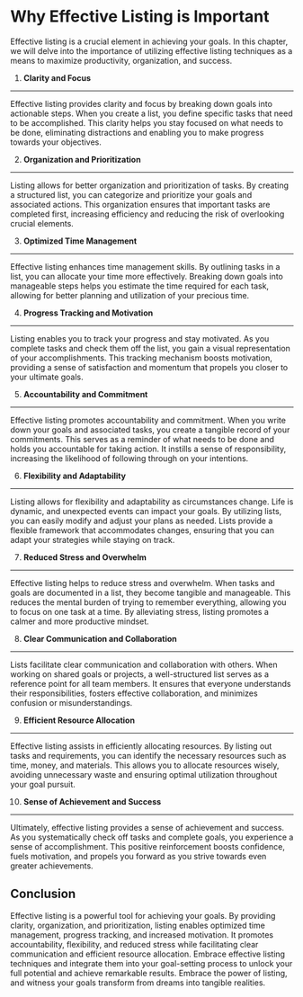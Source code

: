 Why Effective Listing is Important
=============================================

Effective listing is a crucial element in achieving your goals. In this chapter, we will delve into the importance of utilizing effective listing techniques as a means to maximize productivity, organization, and success.

1. **Clarity and Focus**
------------------------

Effective listing provides clarity and focus by breaking down goals into actionable steps. When you create a list, you define specific tasks that need to be accomplished. This clarity helps you stay focused on what needs to be done, eliminating distractions and enabling you to make progress towards your objectives.

2. **Organization and Prioritization**
--------------------------------------

Listing allows for better organization and prioritization of tasks. By creating a structured list, you can categorize and prioritize your goals and associated actions. This organization ensures that important tasks are completed first, increasing efficiency and reducing the risk of overlooking crucial elements.

3. **Optimized Time Management**
--------------------------------

Effective listing enhances time management skills. By outlining tasks in a list, you can allocate your time more effectively. Breaking down goals into manageable steps helps you estimate the time required for each task, allowing for better planning and utilization of your precious time.

4. **Progress Tracking and Motivation**
---------------------------------------

Listing enables you to track your progress and stay motivated. As you complete tasks and check them off the list, you gain a visual representation of your accomplishments. This tracking mechanism boosts motivation, providing a sense of satisfaction and momentum that propels you closer to your ultimate goals.

5. **Accountability and Commitment**
------------------------------------

Effective listing promotes accountability and commitment. When you write down your goals and associated tasks, you create a tangible record of your commitments. This serves as a reminder of what needs to be done and holds you accountable for taking action. It instills a sense of responsibility, increasing the likelihood of following through on your intentions.

6. **Flexibility and Adaptability**
-----------------------------------

Listing allows for flexibility and adaptability as circumstances change. Life is dynamic, and unexpected events can impact your goals. By utilizing lists, you can easily modify and adjust your plans as needed. Lists provide a flexible framework that accommodates changes, ensuring that you can adapt your strategies while staying on track.

7. **Reduced Stress and Overwhelm**
-----------------------------------

Effective listing helps to reduce stress and overwhelm. When tasks and goals are documented in a list, they become tangible and manageable. This reduces the mental burden of trying to remember everything, allowing you to focus on one task at a time. By alleviating stress, listing promotes a calmer and more productive mindset.

8. **Clear Communication and Collaboration**
--------------------------------------------

Lists facilitate clear communication and collaboration with others. When working on shared goals or projects, a well-structured list serves as a reference point for all team members. It ensures that everyone understands their responsibilities, fosters effective collaboration, and minimizes confusion or misunderstandings.

9. **Efficient Resource Allocation**
------------------------------------

Effective listing assists in efficiently allocating resources. By listing out tasks and requirements, you can identify the necessary resources such as time, money, and materials. This allows you to allocate resources wisely, avoiding unnecessary waste and ensuring optimal utilization throughout your goal pursuit.

10. **Sense of Achievement and Success**
----------------------------------------

Ultimately, effective listing provides a sense of achievement and success. As you systematically check off tasks and complete goals, you experience a sense of accomplishment. This positive reinforcement boosts confidence, fuels motivation, and propels you forward as you strive towards even greater achievements.

Conclusion
----------

Effective listing is a powerful tool for achieving your goals. By providing clarity, organization, and prioritization, listing enables optimized time management, progress tracking, and increased motivation. It promotes accountability, flexibility, and reduced stress while facilitating clear communication and efficient resource allocation. Embrace effective listing techniques and integrate them into your goal-setting process to unlock your full potential and achieve remarkable results. Embrace the power of listing, and witness your goals transform from dreams into tangible realities.
